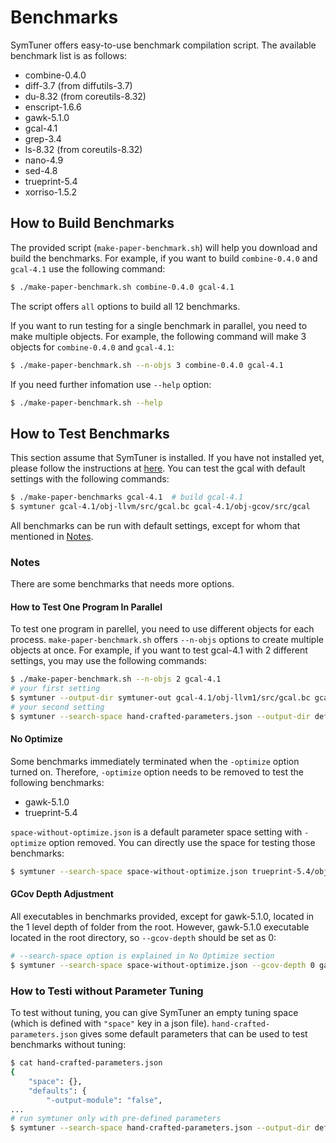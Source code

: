 # Benchmarks
SymTuner offers easy-to-use benchmark compilation script.
The available benchmark list is as follows:
* combine-0.4.0
* diff-3.7 (from diffutils-3.7)
* du-8.32 (from coreutils-8.32)
* enscript-1.6.6
* gawk-5.1.0
* gcal-4.1
* grep-3.4
* ls-8.32 (from coreutils-8.32)
* nano-4.9
* sed-4.8
* trueprint-5.4
* xorriso-1.5.2

## How to Build Benchmarks
The provided script (`make-paper-benchmark.sh`) will help you download and build the benchmarks.
For example, if you want to build `combine-0.4.0` and `gcal-4.1` use the following command:
```bash
$ ./make-paper-benchmark.sh combine-0.4.0 gcal-4.1
```
The script offers `all` options to build all 12 benchmarks.

If you want to run testing for a single benchmark in parallel, you need to make multiple objects.
For example, the following command will make 3 objects for `combine-0.4.0` and `gcal-4.1`:
```bash
$ ./make-paper-benchmark.sh --n-objs 3 combine-0.4.0 gcal-4.1
```

If you need further infomation use `--help` option:
```bash
$ ./make-paper-benchmark.sh --help
```

## How to Test Benchmarks
This section assume that SymTuner is installed.
If you have not installed yet, please follow the instructions at [here](https://github.com/skkusal/symtuner).
You can test the gcal with default settings with the following commands:
```bash
$ ./make-paper-benchmarks gcal-4.1  # build gcal-4.1
$ symtuner gcal-4.1/obj-llvm/src/gcal.bc gcal-4.1/obj-gcov/src/gcal
```
All benchmarks can be run with default settings, except for whom that mentioned in [Notes](#Notes).

### Notes
There are some benchmarks that needs more options.

#### How to Test One Program In Parallel
To test one program in parellel, you need to use different objects for each process.
`make-paper-benchmark.sh` offers `--n-objs` options to create multiple objects at once.
For example, if you want to test gcal-4.1 with 2 different settings, you may use the following commands:
```bash
$ ./make-paper-benchmark.sh --n-objs 2 gcal-4.1
# your first setting
$ symtuner --output-dir symtuner-out gcal-4.1/obj-llvm1/src/gcal.bc gcal-4.1/obj-gcov1/src/gcal
# your second setting
$ symtuner --search-space hand-crafted-parameters.json --output-dir default-out gcal-4.1/obj-llvm2/src/gcal.bc gcal-4.1/obj-gcov2/src/gcal
```

#### No Optimize
Some benchmarks immediately terminated when the `-optimize` option turned on.
Therefore, `-optimize` option needs to be removed to test the following benchmarks:
* gawk-5.1.0
* trueprint-5.4

`space-without-optimize.json` is a default parameter space setting with `-optimize` option removed.
You can directly use the space for testing those benchmarks:
```bash
$ symtuner --search-space space-without-optimize.json trueprint-5.4/obj-llvm/src/trueprint.bc trueprint-5.4/obj-gcov/src/trueprint
```

#### GCov Depth Adjustment
All executables in benchmarks provided, except for gawk-5.1.0, located in the 1 level depth of folder from the root.
However, gawk-5.1.0 executable located in the root directory, so `--gcov-depth` should be set as 0:
```bash
# --search-space option is explained in No Optimize section
$ symtuner --search-space space-without-optimize.json --gcov-depth 0 gawk-5.1.0/obj-llvm/gawk.bc gawk-5.1.0/obj-gcov/gawk
```

### How to Testi without Parameter Tuning
To test without tuning, you can give SymTuner an empty tuning space (which is defined with `"space"` key in a json file).
`hand-crafted-parameters.json` gives some default parameters that can be used to test benchmarks without tuning:
```bash
$ cat hand-crafted-parameters.json
{
    "space": {},
    "defaults": {
        "-output-module": "false",
...
# run symtuner only with pre-defined parameters
$ symtuner --search-space hand-crafted-parameters.json --output-dir default-out gcal-4.1/obj-llvm/src/gcal.bc gcal-4.1/obj-gcov/src/gcal
```
